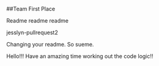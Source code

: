 ##Team First Place

Readme readme readme

jesslyn-pullrequest2

Changing your readme. So sueme.

Hello!!! Have an amazing time working out the code logic!!
